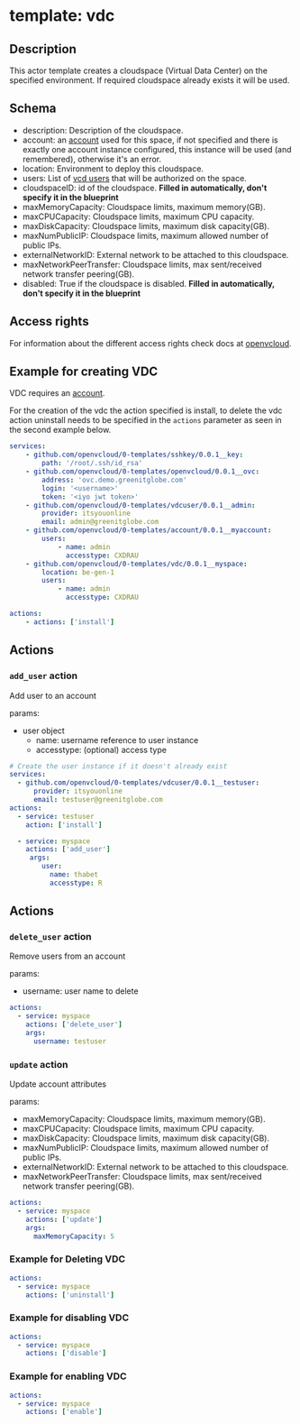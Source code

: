 # template: vdc

## Description

This actor template creates a cloudspace (Virtual Data Center) on the specified environment. If required cloudspace already exists it will be used.

## Schema

- description: Description of the cloudspace.
- account: an [account](../account) used for this space, if not specified and there is exactly one account instance configured, this instance will be used (and remembered), otherwise it's an error.
- location: Environment to deploy this cloudspace.
- users: List of [vcd users](#vdc-user) that will be authorized on the space.
- cloudspaceID: id of the cloudspace. **Filled in automatically, don't specify it in the blueprint**
- maxMemoryCapacity: Cloudspace limits, maximum memory(GB).
- maxCPUCapacity: Cloudspace limits, maximum CPU capacity.
- maxDiskCapacity: Cloudspace limits, maximum disk capacity(GB).
- maxNumPublicIP: Cloudspace limits, maximum allowed number of public IPs.
- externalNetworkID: External network to be attached to this cloudspace.
- maxNetworkPeerTransfer: Cloudspace limits, max sent/received network transfer peering(GB).
- disabled: True if the cloudspace is disabled. **Filled in automatically, don't specify it in the blueprint**

## Access rights

For information about the different access rights check docs at [openvcloud](https://github.com/0-complexity/openvcloud/blob/2.1.7/docs/EndUserPortal/Authorization/AuthorizationModel.md).

## Example for creating VDC

VDC requires an [account](../account).

For the creation of the vdc the action specified is install, to delete the vdc action uninstall needs to be specified in the `actions` parameter as seen in the second example below.

```yaml
services:
    - github.com/openvcloud/0-templates/sshkey/0.0.1__key:
        path: '/root/.ssh/id_rsa'
    - github.com/openvcloud/0-templates/openvcloud/0.0.1__ovc:
        address: 'ovc.demo.greenitglobe.com'
        login: '<username>'
        token: '<iyo jwt token>'
    - github.com/openvcloud/0-templates/vdcuser/0.0.1__admin:
        provider: itsyouonline
        email: admin@greenitglobe.com
    - github.com/openvcloud/0-templates/account/0.0.1__myaccount:
        users:
            - name: admin
              accesstype: CXDRAU
    - github.com/openvcloud/0-templates/vdc/0.0.1__myspace:
        location: be-gen-1
        users:
            - name: admin
              accesstype: CXDRAU

actions:
    - actions: ['install']
```
## Actions
### `add_user` action
Add user to an account

params:
- user object
  - name: username reference to user instance
  - accesstype: (optional) access type

```yaml
# Create the user instance if it doesn't already exist
services:
  - github.com/openvcloud/0-templates/vdcuser/0.0.1__testuser:
      provider: itsyouonline
      email: testuser@greenitglobe.com
actions:
  - service: testuser
    action: ['install']

  - service: myspace
    actions: ['add_user']
     args:
        user:
          name: thabet
          accesstype: R
```

## Actions
### `delete_user` action
Remove users from an account

params:
- username: user name to delete
```yaml
actions:
  - service: myspace
    actions: ['delete_user']
    args:
      username: testuser
```


### `update` action
Update account attributes

params:
- maxMemoryCapacity: Cloudspace limits, maximum memory(GB).
- maxCPUCapacity: Cloudspace limits, maximum CPU capacity.
- maxDiskCapacity: Cloudspace limits, maximum disk capacity(GB).
- maxNumPublicIP: Cloudspace limits, maximum allowed number of public IPs.
- externalNetworkID: External network to be attached to this cloudspace.
- maxNetworkPeerTransfer: Cloudspace limits, max sent/received network transfer peering(GB).

```yaml
actions:
  - service: myspace
    actions: ['update']
    args:
      maxMemoryCapacity: 5
```

### Example for Deleting VDC

```yaml
actions:
  - service: myspace
    actions: ['uninstall']
```

### Example for disabling VDC

```yaml
actions:
  - service: myspace
    actions: ['disable']
```

### Example for enabling VDC
```yaml
actions:
  - service: myspace
    actions: ['enable']
```
